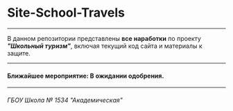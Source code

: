 # Site-School-Travels
---
В данном репозитории представлены **все наработки** по проекту ***"Школьный туризм"***, включая текущий код сайта и материалы к защите.

---
#### **Ближайшее мероприятие: В ожидании одобрения.**

---
###### ГБОУ Школа № 1534 "Академическая"
